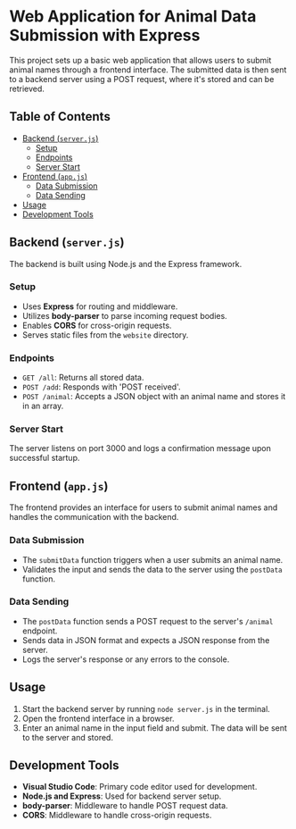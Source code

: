 # Web Application for Animal Data Submission with Express

This project sets up a basic web application that allows users to submit animal names through a frontend interface. The submitted data is then sent to a backend server using a POST request, where it's stored and can be retrieved.

## Table of Contents

- [Backend (`server.js`)](#backend-serverjs)
  - [Setup](#setup)
  - [Endpoints](#endpoints)
  - [Server Start](#server-start)
- [Frontend (`app.js`)](#frontend-appjs)
  - [Data Submission](#data-submission)
  - [Data Sending](#data-sending)
- [Usage](#usage)
- [Development Tools](#development-tools)

## Backend (`server.js`)

The backend is built using Node.js and the Express framework.

### Setup

- Uses **Express** for routing and middleware.
- Utilizes **body-parser** to parse incoming request bodies.
- Enables **CORS** for cross-origin requests.
- Serves static files from the `website` directory.

### Endpoints

- `GET /all`: Returns all stored data.
- `POST /add`: Responds with 'POST received'.
- `POST /animal`: Accepts a JSON object with an animal name and stores it in an array.

### Server Start

The server listens on port 3000 and logs a confirmation message upon successful startup.

## Frontend (`app.js`)

The frontend provides an interface for users to submit animal names and handles the communication with the backend.

### Data Submission

- The `submitData` function triggers when a user submits an animal name.
- Validates the input and sends the data to the server using the `postData` function.

### Data Sending

- The `postData` function sends a POST request to the server's `/animal` endpoint.
- Sends data in JSON format and expects a JSON response from the server.
- Logs the server's response or any errors to the console.

## Usage

1. Start the backend server by running `node server.js` in the terminal.
2. Open the frontend interface in a browser.
3. Enter an animal name in the input field and submit. The data will be sent to the server and stored.

## Development Tools

- **Visual Studio Code**: Primary code editor used for development.
- **Node.js and Express**: Used for backend server setup.
- **body-parser**: Middleware to handle POST request data.
- **CORS**: Middleware to handle cross-origin requests.

